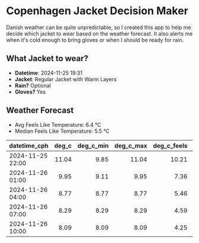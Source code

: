 
# Copenhagen Jacket Decision Maker

Danish weather can be quite unpredictable, so I created this app to help me decide which jacket to wear based on the weather forecast. 
It also alerts me when it's cold enough to bring gloves or when I should be ready for rain.

## What Jacket to wear?

- **Datetime**: 2024-11-25 19:31
- **Jacket**: Regular Jacket with Warm Layers
- **Rain?** Optional
- **Gloves?** Yes

## Weather Forecast
- Avg Feels Like Temperature: 6.4 °C
- Median Feels Like Temperature: 5.5 °C

| datetime_cph     |   deg_c |   deg_c_min |   deg_c_max |   deg_c_feels | weather   | wind   | rain   |
|:-----------------|--------:|------------:|------------:|--------------:|:----------|:-------|:-------|
| 2024-11-25 22:00 |   11.04 |        9.85 |       11.04 |         10.21 | Rain      | Low    | Low    |
| 2024-11-26 01:00 |    9.95 |        9.11 |        9.95 |          7.36 | Clouds    | High   | None   |
| 2024-11-26 04:00 |    8.77 |        8.77 |        8.77 |          5.46 | Clouds    | High   | None   |
| 2024-11-26 07:00 |    8.29 |        8.29 |        8.29 |          4.59 | Clouds    | High   | None   |
| 2024-11-26 10:00 |    8.09 |        8.09 |        8.09 |          4.25 | Clouds    | High   | None   |
        